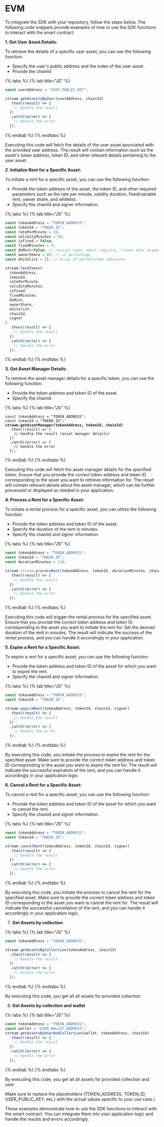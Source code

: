 # EVM

To integrate the SDK with your repository, follow the steps below. The following code snippets provide examples of how to use the SDK functions to interact with the smart contract.

**1. Get User Asset Details:**

To retrieve the details of a specific user asset, you can use the following function:

* Specify the user's public address and the index of the user asset.
* Provide the chainId&#x20;

{% tabs %}
{% tab title="JS" %}
```javascript
const userAddress = "USER_PUBLIC_KEY";

stream.getAssestsByUser(userAddress, chainId)
  .then((result) => {
    // Handle the result
  })
  .catch((error) => {
    // Handle the error
  });
```
{% endtab %}
{% endtabs %}

Executing this code will fetch the details of the user asset associated with the provided user address. The result will contain information such as the asset's token address, token ID, and other relevant details pertaining to the user asset.



**2. Initialize Rent for a Specific Asset:**

To initiate a rent for a specific asset, you can use the following function:

* Provide the token address of the asset, the token ID, and other required parameters such as the rate per minute, validity duration, fixed/variable rent, owner share, and whitelist.
* Specify the chainId and signer information.

{% tabs %}
{% tab title="JS" %}
```javascript
const tokenAddress = "TOKEN_ADDRESS";
const tokenId = "TOKEN_ID";
const ratePerMinute = 10;
const validityMinutes = 60;
const isFixed = false;
const fixedMinutes = 0;
const doMint=false; // receipt type: smart registry, true=> mint wrapped token
const ownerShare = 80; // in percentage
const whitelist = []; // Array of whitelisted addresses

stream.lendToken(
  tokenAddress,
  tokenId,
  ratePerMinute,
  validityMinutes,
  isFixed,
  fixedMinutes,
  doMint,
  ownerShare,
  whitelist,
  chainId,
  signer
)
  .then((result) => {
    // Handle the result
  })
  .catch((error) => {
    // Handle the error
  });
```
{% endtab %}
{% endtabs %}



**3. Get Asset Manager Details:**

To retrieve the asset manager details for a specific token, you can use the following function:

* Provide the token address and token ID of the asset.
* Specify the chainId&#x20;

{% tabs %}
{% tab title="JS" %}
<pre class="language-javascript"><code class="lang-javascript">const tokenAddress = "TOKEN_ADDRESS";
const tokenId = "TOKEN_ID";
<strong>stream.getAssetManager(tokenAddress, tokenId, chainId)
</strong>  .then((result) => {
    // Handle the result (asset manager details)
  })
  .catch((error) => {
    // Handle the error
  });
</code></pre>
{% endtab %}
{% endtabs %}

Executing this code will fetch the asset manager details for the specified token. Ensure that you provide the correct token address and token ID corresponding to the asset you want to retrieve information for. The result will contain relevant details about the asset manager, which can be further processed or displayed as needed in your application.



**4. Process a Rent for a Specific Asset:**

To initiate a rental process for a specific asset, you can utilize the following function:

* Provide the token address and token ID of the asset.
* Specify the duration of the rent in minutes.
* Specify the chainId and signer information.

{% tabs %}
{% tab title="JS" %}
```javascript
const tokenAddress = "TOKEN_ADDRESS";
const tokenId = "TOKEN_ID";
const durationMinutes = 120;

stream.stream.processRent(tokenAddress, tokenId, durationMinutes, chainId, signer)
  .then((result) => {
    // Handle the result
  })
  .catch((error) => {
    // Handle the error
  });
```
{% endtab %}
{% endtabs %}

Executing this code will trigger the rental process for the specified asset. Ensure that you provide the correct token address and token ID corresponding to the asset you want to initiate the rent for. Set the desired duration of the rent in minutes. The result will indicate the success of the rental process, and you can handle it accordingly in your application.



**5. Expire a Rent for a Specific Asset:**

To expire a rent for a specific asset, you can use the following function:

* Provide the token address and token ID of the asset for which you want to expire the rent.
* Specify the chainId and signer information.

{% tabs %}
{% tab title="JS" %}
```javascript
const tokenAddress = "TOKEN_ADDRESS";
const tokenId = "TOKEN_ID";

stream.expireRent(tokenAddress, tokenId, chainId, signer)
  .then((result) => {
    // Handle the result
  })
  .catch((error) => {
    // Handle the error
  });
```
{% endtab %}
{% endtabs %}

By executing this code, you initiate the process to expire the rent for the specified asset. Make sure to provide the correct token address and token ID corresponding to the asset you want to expire the rent for. The result will indicate the successful expiration of the rent, and you can handle it accordingly in your application logic.



**6. Cancel a Rent for a Specific Asset:**

To cancel a rent for a specific asset, you can use the following function:

* Provide the token address and token ID of the asset for which you want to cancel the rent.
* Specify the chainId and signer information.

{% tabs %}
{% tab title="JS" %}
```javascript
const tokenAddress = "TOKEN_ADDRESS";
const tokenId = "TOKEN_ID";

stream.cancelRent(tokenAddress, tokenId, chainId, signer)
  .then((result) => {
    // Handle the result
  })
  .catch((error) => {
    // Handle the error
  });
```
{% endtab %}
{% endtabs %}

By executing this code, you initiate the process to cancel the rent for the specified asset. Make sure to provide the correct token address and token ID corresponding to the asset you want to cancel the rent for. The result will indicate the successful cancellation of the rent, and you can handle it accordingly in your application logic.

7. **Get Assets by collection**

{% tabs %}
{% tab title="JS" %}
```javascript
const tokenAddress = "TOKEN_ADDRESS";

stream.getAssetsByCollection(tokenAddress, chainId)
  .then((result) => {
    // Handle the result
  })
  .catch((error) => {
    // Handle the error
  });
```
{% endtab %}
{% endtabs %}

By executing this code, you get all all assets for provided collection

8. **Get Assets by collection and wallet**

{% tabs %}
{% tab title="JS" %}
```javascript
const tokenAddress = "TOKEN_ADDRESS";
const wallet = "USER_WALLET_ADDRESS";
stream.getAssetsByUserAndCollection(wallet, tokenAddress, chainId)
  .then((result) => {
    // Handle the result
  })
  .catch((error) => {
    // Handle the error
  });
```
{% endtab %}
{% endtabs %}

By executing this code, you get all all assets for provided collection and user



Make sure to replace the placeholders (TOKEN\_ADDRESS, TOKEN\_ID, USER\_PUBLIC\_KEY, etc.) with the actual values specific to your use case.\


These examples demonstrate how to use the SDK functions to interact with the smart contract. You can integrate them into your application logic and handle the results and errors accordingly.
